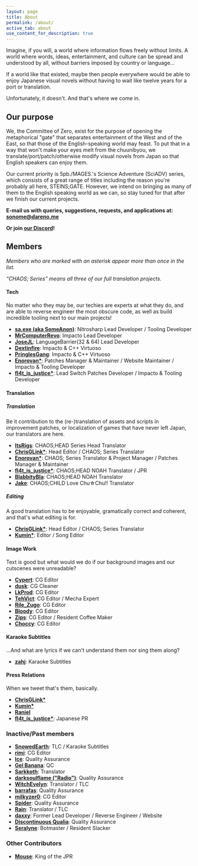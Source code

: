 ```yaml
---
layout: page
title: About
permalink: /about/
active_tab: about
use_content_for_description: true
---
```


Imagine, if you will, a world where information flows freely without limits. A world where words, ideas, entertainment, and culture can be spread and understood by all, without barriers imposed by country or language...

If a world like that existed, maybe then people everywhere would be able to enjoy Japanese visual novels without having to wait like twelve years for a port or translation.

Unfortunately, it doesn't. And that's where we come in.

## Our purpose

We, the Committee of Zero, exist for the purpose of opening the metaphorical "gate" that separates entertainment of the West and of the East, so that those of the English-speaking world may feast. To put that in a way that won't make your eyes melt from the chuunibyou, we translate/port/patch/otherwise modify visual novels from Japan so that English speakers can enjoy them.

Our current priority is 5pb./MAGES.'s Science Adventure (SciADV) series, which consists of a great range of titles including the reason you're probably all here, STEINS;GATE. However, we intend on bringing as many of them to the English speaking world as we can, so stay tuned for that after we finish our current projects.

**E-mail us with queries, suggestions, requests, and applications at: [sonome@dareno.me](mailto:sonome@dareno.me)**

**Or join [our Discord](https://discord.gg/rq4GGCh)!**

## Members

_Members who are marked with an asterisk appear more than once in the list._

_“CHAOS; Series” means all three of our full translation projects._

#### Tech

No matter who they may be, our techies are experts at what they do, and are able to reverse engineer the most obscure code, as well as build incredible tooling next to our main projects!

- **[sa.exe (aka SomeAnon)](https://x.com/SomeAnonDev)**: Nitrosharp Lead Developer / Tooling Developer
- **[MrComputerRevo](https://x.com/MrComputerRevo)**: Impacto Lead Developer
- **[JoseJL](mailto:josejl1987@gmail.com)**: LanguageBarrier(32 & 64) Lead Developer
- **[Dextinfire](#)**: Impacto & C++ Virtuoso
- **[PringlesGang](#)**: Impacto & C++ Virtuoso
- **[Enorovan\*](https://x.com/Enorovan)**: Patches Manager & Maintainer / Website Maintainer / Impacto & Tooling Developer
- **[fl4t_is_justice\*](https://x.com/fl4t_is_justice)**: Lead Switch Patches Developer / Impacto & Tooling Developer

#### Translation

##### Translation

Be it contribution to the (re-)translation of assets and scripts in improvement patches, or localization of games that have never left Japan, our translators are here.

- **[ItsRigs](https://x.com/Chaos_World_300)**: CHAOS;HEAD Series Head Translator
- **[ChrisGLink\*](https://x.com/ChrisGLink2)**: Head Editor / CHAOS; Series Translator
- **[Enorovan\*](https://x.com/Enorovan)**: CHAOS; Series Translator & Project Manager / Patches Manager & Maintainer
- **[fl4t_is_justice\*](https://x.com/fl4t_is_justice)**: CHAOS;HEAD NOAH Translator / JPR
- **[BlabbityBla](https://x.com/BlaBlabbity)**: CHAOS;HEAD NOAH Translator
- **[Jake](https://x.com/futotorofu)**: CHAOS;CHILD Love Chu☆Chu!! Translator

##### Editing

A good translation has to be enjoyable, gramatically correct and coherent, and that's what editing is for.

- **[ChrisGLink\*](https://x.com/ChrisGLink2)**: Head Editor / CHAOS; Series Translator
- **[Kumin\*](mailto:kumin@dareno.me)**: Editor / Song Editor

#### Image Work

Text is good but what would we do if our background images and our cutscenes were unreadable?

- **[Cypert](https://x.com/CypertSystem)**: CG Editor
- **[dusk](https://x.com/EpitaxyMeltdown)**: CG Cleaner
- **[LkProd](https://x.com/ropdlk)**: CG Editor
- **[TehVict](https://x.com/TehVict)**: CG Editor / Mecha Expert
- **[Rile_Zugo](https://x.com/rile_zugo)**: CG Editor
- **[Bloody](#)**: CG Editor
- **[Zips](https://x.com/ZiShoR)**: CG Editor / Resident Coffee Maker
- **[Choccy](https://x.com/ChoccyHolly)**: CG Editor

#### Karaoke Subtitles

...And what are lyrics if we can't understand them nor sing them along?

- **[zahj](mailto:zahj@dareno.me)**: Karaoke Subtitles

#### Press Relations

When we tweet that's them, basically.

- **[ChrisGLink\*](https://x.com/ChrisGLink2)**
- **[Kumin\*](mailto:kumin@dareno.me)**
- **[Raniel](mailto:raniel@dareno.me)**
- **[fl4t_is_justice\*](https://x.com/fl4t_is_justice)**: Japanese PR

### Inactive/Past members

- **[SnowedEarth](#)**: TLC / Karaoke Subtitles
- **[rimi](#)**: CG Editor
- **[Ice](#)**: Quality Assurance
- **[Gel Banana](#)**: QC
- **[Sarkkoth](https://youtube.com/Sarkkoth)**: Translator
- **[darksoulflame ("Radio")](https://x.com/darksoulflame)**: Quality Assurance
- **[WitchEvelyn](https://x.com/Witch_Evelyn)**: Translator / TLC
- **[barrafas](https://x.com/barrafas0)**: Quality Assurance
- **[milkyzer0](#)**: CG Editor
- **[Spider](#)**: Quality Assurance
- **[Rain](#)**: Translator / TLC
- **[daxxy](https://x.com/DrDaxxy)**: Former Lead Developer / Reverse Engineer / Website
- **[Discontinuous Qualia](https://x.com/DiscontinuousQ)**: Quality Assurance
- **[Seralyne](https://x.com/Seralyne_)**: Botmaster / Resident Slacker

### Other Contributors

- **[Mouse](https://x.com/5zzb)**: King of the JPR
